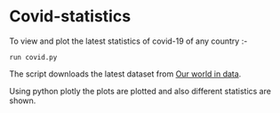 # Covid-statistics
To view and plot the latest statistics of covid-19 of any country :-
```
run covid.py
```
The script downloads the latest dataset from [Our world in data](https://ourworldindata.org/coronavirus-testing).

Using python plotly the plots are plotted and also different statistics are shown.
